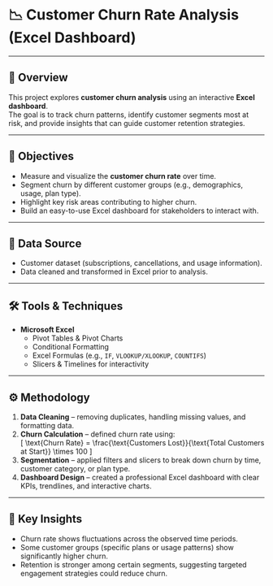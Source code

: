 # 📉 Customer Churn Rate Analysis (Excel Dashboard)

---

## 📌 Overview  
This project explores **customer churn analysis** using an interactive **Excel dashboard**.  
The goal is to track churn patterns, identify customer segments most at risk, and provide insights that can guide customer retention strategies.

---

## 🎯 Objectives  
- Measure and visualize the **customer churn rate** over time.  
- Segment churn by different customer groups (e.g., demographics, usage, plan type).  
- Highlight key risk areas contributing to higher churn.  
- Build an easy-to-use Excel dashboard for stakeholders to interact with.  

---

## 📂 Data Source  
- Customer dataset (subscriptions, cancellations, and usage information).  
- Data cleaned and transformed in Excel prior to analysis.

---

## 🛠 Tools & Techniques  
- **Microsoft Excel**  
  - Pivot Tables & Pivot Charts  
  - Conditional Formatting  
  - Excel Formulas (e.g., `IF`, `VLOOKUP/XLOOKUP`, `COUNTIFS`)  
  - Slicers & Timelines for interactivity  

---

## ⚙️ Methodology  
1. **Data Cleaning** – removing duplicates, handling missing values, and formatting data.  
2. **Churn Calculation** – defined churn rate using:  
   \[
   \text{Churn Rate} = \frac{\text{Customers Lost}}{\text{Total Customers at Start}} \times 100
   \]  
3. **Segmentation** – applied filters and slicers to break down churn by time, customer category, or plan type.  
4. **Dashboard Design** – created a professional Excel dashboard with clear KPIs, trendlines, and interactive charts.  

---

## 🔑 Key Insights  
- Churn rate shows fluctuations across the observed time periods.  
- Some customer groups (specific plans or usage patterns) show significantly higher churn.  
- Retention is stronger among certain segments, suggesting targeted engagement strategies could reduce churn.  

```
